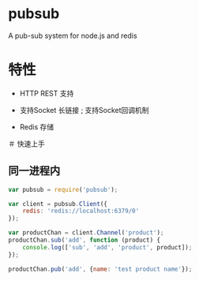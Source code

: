 # pubsub
A pub-sub system for node.js and redis

# 特性

* HTTP REST 支持

* 支持Socket 长链接 ; 支持Socket回调机制

* Redis 存储
	
＃ 快速上手

## 同一进程内

```js
var pubsub = require('pubsub');

var client = pubsub.Client({
	redis: 'redis://localhost:6379/0'
});

var productChan = client.Channel('product');
productChan.sub('add', function (product) {
	console.log(['sub', 'add', 'product', product]);
});

productChan.pub('add', {name: 'test product name'});

```

